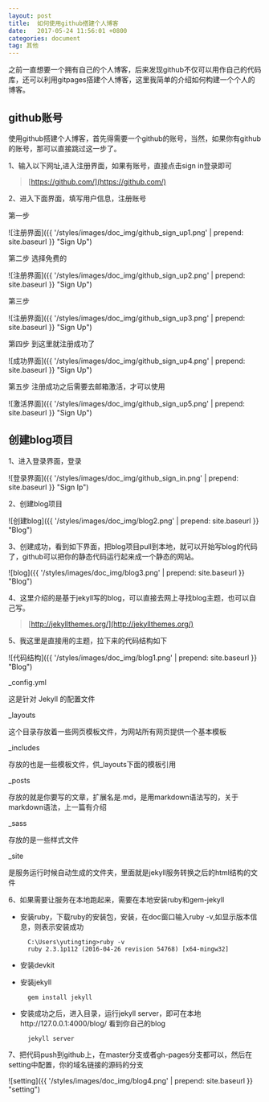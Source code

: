 ```yaml
---
layout: post
title:  如何使用github搭建个人博客
date:   2017-05-24 11:56:01 +0800
categories: document
tag: 其他
---
```


之前一直想要一个拥有自己的个人博客，后来发现github不仅可以用作自己的代码库，还可以利用gitpages搭建个人博客，这里我简单的介绍如何构建一个个人的博客。


github账号
-------------

使用github搭建个人博客，首先得需要一个github的账号，当然，如果你有github的账号，那可以直接跳过这一步了。

1、输入以下网址,进入注册界面，如果有账号，直接点击sign in登录即可

>[https://github.com/](https://github.com/)

2、进入下面界面，填写用户信息，注册账号

第一步

![注册界面]({{ '/styles/images/doc_img/github_sign_up1.png' | prepend: site.baseurl  }} "Sign Up")

第二步 选择免费的

![注册界面]({{ '/styles/images/doc_img/github_sign_up2.png' | prepend: site.baseurl  }} "Sign Up")

第三步

![注册界面]({{ '/styles/images/doc_img/github_sign_up3.png' | prepend: site.baseurl  }} "Sign Up")


第四步  到这里就注册成功了

![成功界面]({{ '/styles/images/doc_img/github_sign_up4.png' | prepend: site.baseurl  }} "Sign Up")


第五步  注册成功之后需要去邮箱激活，才可以使用

![激活界面]({{ '/styles/images/doc_img/github_sign_up5.png' | prepend: site.baseurl  }} "Sign Up")


创建blog项目
-------------
1、进入登录界面，登录

![登录界面]({{ '/styles/images/doc_img/github_sign_in.png' | prepend: site.baseurl  }} "Sign Ip")

2、创建blog项目

![创建blog]({{ '/styles/images/doc_img/blog2.png' | prepend: site.baseurl  }} "Blog")

3、创建成功，看到如下界面，把blog项目pull到本地，就可以开始写blog的代码了，github可以把你的静态代码运行起来成一个静态的网站。

![blog]({{ '/styles/images/doc_img/blog3.png' | prepend: site.baseurl  }} "Blog")

4、这里介绍的是基于jekyll写的blog，可以直接去网上寻找blog主题，也可以自己写。

>[http://jekyllthemes.org/](http://jekyllthemes.org/)

5、我这里是直接用的主题，拉下来的代码结构如下

![代码结构]({{ '/styles/images/doc_img/blog1.png' | prepend: site.baseurl  }} "Blog")

_config.yml

这是针对 Jekyll 的配置文件

_layouts

这个目录存放着一些网页模板文件，为网站所有网页提供一个基本模板

_includes

存放的也是一些模板文件，供_layouts下面的模板引用

_posts

存放的就是你要写的文章，扩展名是.md，是用markdown语法写的，关于markdown语法，上一篇有介绍

_sass

存放的是一些样式文件

_site

是服务运行时候自动生成的文件夹，里面就是jekyll服务转换之后的html结构的文件


6、如果需要让服务在本地跑起来，需要在本地安装ruby和gem-jekyll
+ 安装ruby，下载ruby的安装包，安装，在doc窗口输入ruby -v,如显示版本信息，则表示安装成功

        C:\Users\yutingting>ruby -v
        ruby 2.3.1p112 (2016-04-26 revision 54768) [x64-mingw32]

+ 安装devkit

+ 安装jekyll

        gem install jekyll

+ 安装成功之后，进入目录，运行jekyll server，即可在本地http://127.0.0.1:4000/blog/ 看到你自己的blog

        jekyll server


7、把代码push到github上，在master分支或者gh-pages分支都可以，然后在setting中配置，你的域名链接的源码的分支

![setting]({{ '/styles/images/doc_img/blog4.png' | prepend: site.baseurl  }} "setting")

